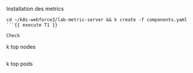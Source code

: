 
Installation des metrics
```
cd ~/k8s-webforce3/lab-metric-server && k create -f components.yaml
```{{ execute T1 }}

Check 
```
k top nodes
```{{ execute T1 }}

```
k top pods
```{{ execute T1 }}
